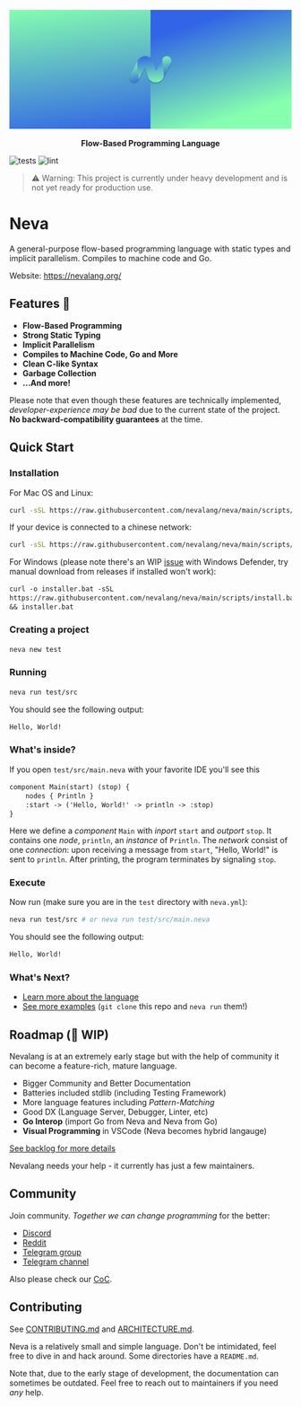 ![Big Header](./assets/header/big.svg "Big header with nevalang logo")

**<p align="center">Flow-Based Programming Language</p>**

![tests](https://github.com/nevalang/neva/actions/workflows/test.yml/badge.svg?branch=main) ![lint](https://github.com/nevalang/neva/actions/workflows/lint.yml/badge.svg?branch=main)

> ⚠️ Warning: This project is currently under heavy development and is not yet ready for production use.

# Neva

A general-purpose flow-based programming language with static types and implicit parallelism. Compiles to machine code and Go.

Website: https://nevalang.org/

## Features 🚀

- **Flow-Based Programming**
- **Strong Static Typing**
- **Implicit Parallelism**
- **Compiles to Machine Code, Go and More**
- **Clean C-like Syntax**
- **Garbage Collection**
- **...And more!**

Please note that even though these features are technically implemented, _developer-experience may be bad_ due to the current state of the project. **No backward-compatibility guarantees** at the time.

## Quick Start

### Installation

For Mac OS and Linux:

```bash
curl -sSL https://raw.githubusercontent.com/nevalang/neva/main/scripts/install.sh | bash
```

If your device is connected to a chinese network:

```bash
curl -sSL https://raw.githubusercontent.com/nevalang/neva/main/scripts/install.sh | bash
```

For Windows (please note there's an WIP [issue](https://github.com/nevalang/neva/issues/499) with Windows Defender, try manual download from releases if installed won't work):

```batch
curl -o installer.bat -sSL https://raw.githubusercontent.com/nevalang/neva/main/scripts/install.bat && installer.bat
```

### Creating a project

```bash
neva new test
```

### Running

```bash
neva run test/src
```

You should see the following output:

```bash
Hello, World!
```

### What's inside?

If you open `test/src/main.neva` with your favorite IDE you'll see this

```neva
component Main(start) (stop) {
	nodes { Println }
	:start -> ('Hello, World!' -> println -> :stop)
}
```

Here we define a _component_ `Main` with _inport_ `start` and _outport_ `stop`. It contains one _node_, `println`, an _instance_ of `Println`. The _network_ consist of one _connection_: upon receiving a message from `start`, "Hello, World!" is sent to `println`. After printing, the program terminates by signaling `stop`.

### Execute

Now run (make sure you are in the `test` directory with `neva.yml`):

```bash
neva run test/src # or neva run test/src/main.neva
```

You should see the following output:

```bash
Hello, World!
```

### What's Next?

- [Learn more about the language](https://nevalang.org/)
- [See more examples](./examples/) (`git clone` this repo and `neva run` them!)

## Roadmap (🚧 WIP)

Nevalang is at an extremely early stage but with the help of community it can become a feature-rich, mature language.

- Bigger Community and Better Documentation
- Batteries included stdlib (including Testing Framework)
- More language features including _Pattern-Matching_
- Good DX (Language Server, Debugger, Linter, etc)
- **Go Interop** (import Go from Neva and Neva from Go)
- **Visual Programming** in VSCode (Neva becomes hybrid langauge)

[See backlog for more details](https://github.com/orgs/nevalang/projects)

Nevalang needs your help - it currently has just a few maintainers.

## Community

Join community. _Together we can change programming_ for the better:

- [Discord](https://discord.gg/dmXbC79UuH)
- [Reddit](https://www.reddit.com/r/nevalang/)
- [Telegram group](https://t.me/+H1kRClL8ppI1MWJi)
- [Telegram channel](https://t.me/+H1kRClL8ppI1MWJi)

Also please check our [CoC](./CODE_OF_CONDUCT.md).

## Contributing

See [CONTRIBUTING.md](./CONTRIBUTING.md) and [ARCHITECTURE.md](./ARCHITECTURE.md).

Neva is a relatively small and simple language. Don't be intimidated, feel free to dive in and hack around. Some directories have a `README.md`.

Note that, due to the early stage of development, the documentation can sometimes be outdated. Feel free to reach out to maintainers if you need _any_ help.

